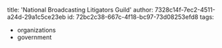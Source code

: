 title: 'National Broadcasting Litigators Guild'
author: 7328c14f-7ec2-4511-a24d-29a1c5ce23eb
id: 72bc2c38-667c-4f18-bc97-73d08253efd8
tags:
  - organizations
  - government
